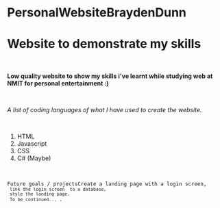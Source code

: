 # PersonalWebsiteBraydenDunn

<h1> Website to demonstrate my skills</h1>
<br>

<p> <strong> Low quality website to show my skills i've learnt while studying web at NMIT for personal entertainment :)</strong> </p>
<br>
<p> <em> A list of coding languages of what I have used to create the website. </em> </p>
<br>

<ol>

<li> HTML </li>
<li> Javascript</li>
<li> CSS </li>
<li> C# (Maybe) </li>

</ol>
<br>

<code> 
Future goals / projectsCreate a landing page with a login screen,
<code> link the login screen  to a database,</code>
<code> style the landing page. </code>
<code> To be continued... </code>. 